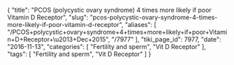 {
    "title": "PCOS (polycystic ovary syndrome) 4 times more likely if poor Vitamin D Receptor",
    "slug": "pcos-polycystic-ovary-syndrome-4-times-more-likely-if-poor-vitamin-d-receptor",
    "aliases": [
        "/PCOS+polycystic+ovary+syndrome+4+times+more+likely+if+poor+Vitamin+D+Receptor+\u2013+Dec+2015",
        "/7977"
    ],
    "tiki_page_id": 7977,
    "date": "2016-11-13",
    "categories": [
        "Fertility and sperm",
        "Vit D Receptor"
    ],
    "tags": [
        "Fertility and sperm",
        "Vit D Receptor"
    ]
}
